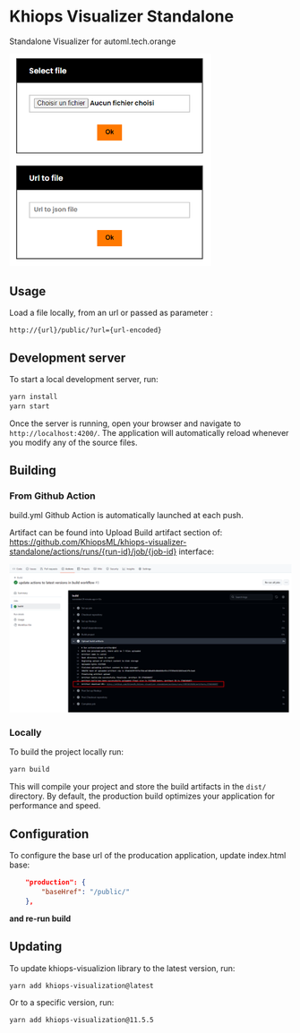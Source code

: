 # Khiops Visualizer Standalone

Standalone Visualizer for automl.tech.orange

<img src="https://raw.githubusercontent.com/KhiopsML/khiops-visualizer-standalone/refs/heads/main/public/demo.png" width="360"/>

## Usage

Load a file locally, from an url or passed as parameter :

```
http://{url}/public/?url={url-encoded}
```

## Development server

To start a local development server, run:

```bash
yarn install
yarn start
```

Once the server is running, open your browser and navigate to `http://localhost:4200/`. The application will automatically reload whenever you modify any of the source files.

## Building

### From Github Action

build.yml Github Action is automatically launched at each push.

Artifact can be found into Upload Build artifact section of:
https://github.com/KhiopsML/khiops-visualizer-standalone/actions/runs/{run-id}/job/{job-id} interface:

<img src="https://raw.githubusercontent.com/KhiopsML/khiops-visualizer-standalone/refs/heads/main/public/build.png"/>

### Locally

To build the project locally run:

```bash
yarn build
```

This will compile your project and store the build artifacts in the `dist/` directory. By default, the production build optimizes your application for performance and speed.

## Configuration

To configure the base url of the producation application, update index.html base:

```json
    "production": {
        "baseHref": "/public/"
    },
```

**and re-run build**

## Updating

To update khiops-visualizion library to the latest version, run:

```bash
yarn add khiops-visualization@latest
```
Or to a specific version, run:

```bash
yarn add khiops-visualization@11.5.5
```
